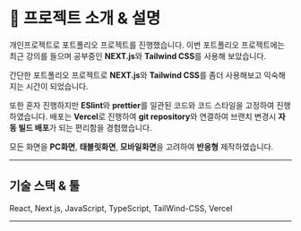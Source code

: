 # 📌 프로젝트 소개 & 설명

개인프로젝트로 포트폴리오 프로젝트를 진행했습니다.
이번 포트폴리오 프로젝트에는 최근 강의를 들으며 공부중인 **NEXT.js**와 **Tailwind CSS**를 사용해 보았습니다.

간단한 포트폴리오 프로젝트로 **NEXT.js**와 **Tailwind CSS**를 좀더 사용해보고 익숙해지는 시간이 되었습니다.

또한 혼자 진행하지만 **ESlint**와 **prettier**를 일관된 코드와 코드 스타일을 고정하여 진행하였습니다.
배포는 **Vercel**로 진행하여 **git repository**와 연결하여 브랜치 변경시 **자동 빌드 배포**가 되는 편리함을 경험했습니다.

모든 화면을 **PC화면**, **태블릿화면**, **모바일화면**을 고려하여 **반응형** 제작하였습니다.

---

## 기술 스택 & 툴

React, Next.js, JavaScript, TypeScript, TailWind-CSS, Vercel

---
